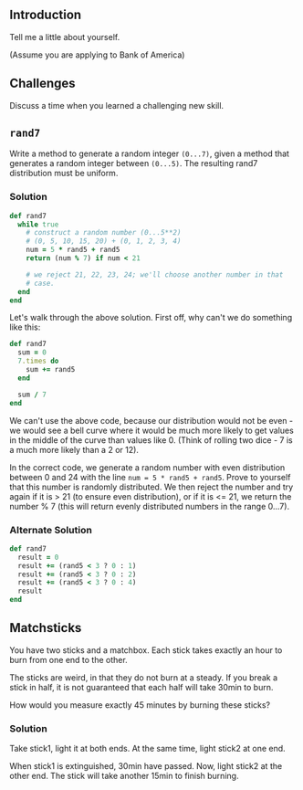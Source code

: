 ## Introduction

Tell me a little about yourself.

(Assume you are applying to Bank of America)

## Challenges

Discuss a time when you learned a challenging new skill.

## `rand7`

Write a method to generate a random integer `(0...7)`, given a method
that generates a random integer between `(0...5)`. The resulting rand7
distribution must be uniform.

### Solution

```ruby
def rand7
  while true
    # construct a random number (0...5**2)
    # (0, 5, 10, 15, 20) + (0, 1, 2, 3, 4)
    num = 5 * rand5 + rand5
    return (num % 7) if num < 21

    # we reject 21, 22, 23, 24; we'll choose another number in that
    # case.
  end
end
```

Let's walk through the above solution. First off, why can't we do something like this:

```ruby
def rand7
  sum = 0
  7.times do
    sum += rand5
  end

  sum / 7
end
```

We can't use the above code, because our distribution would not be even - we would see a bell curve where it would be much more likely to get values in the middle of the curve than values like 0. (Think of rolling two dice - 7 is a much more likely than a 2 or 12).

In the correct code, we generate a random number with even distribution between 0 and 24 with the line `num = 5 * rand5 + rand5`. Prove to yourself that this number is randomly distributed. We then reject the number and try again if it is > 21 (to ensure even distribution), or if it is <= 21, we return the number % 7 (this will return evenly distributed numbers in the range 0...7).

### Alternate Solution

```ruby
def rand7
  result = 0
  result += (rand5 < 3 ? 0 : 1)
  result += (rand5 < 3 ? 0 : 2)
  result += (rand5 < 3 ? 0 : 4)
  result
end
```

## Matchsticks

You have two sticks and a matchbox. Each stick takes exactly an hour
to burn from one end to the other.

The sticks are weird, in that they do not burn at a steady. If you
break a stick in half, it is not guaranteed that each half will take
30min to burn.

How would you measure exactly 45 minutes by burning these sticks?

### Solution

Take stick1, light it at both ends. At the same time, light stick2 at
one end.

When stick1 is extinguished, 30min have passed. Now, light stick2 at
the other end. The stick will take another 15min to finish burning.
